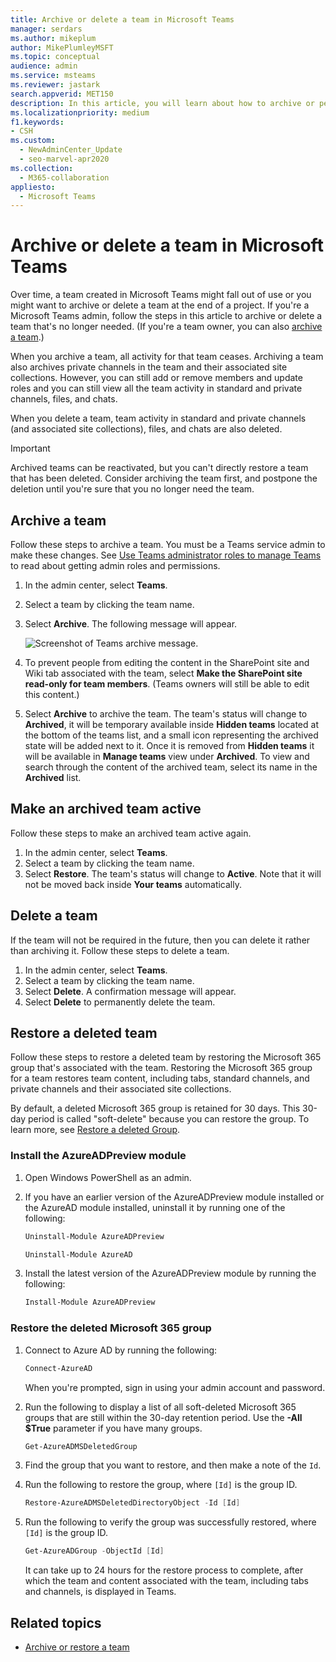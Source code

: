 ```yaml
---
title: Archive or delete a team in Microsoft Teams
manager: serdars
ms.author: mikeplum
author: MikePlumleyMSFT
ms.topic: conceptual
audience: admin
ms.service: msteams
ms.reviewer: jastark
search.appverid: MET150
description: In this article, you will learn about how to archive or permanently delete a team in Microsoft Teams.
ms.localizationpriority: medium
f1.keywords:
- CSH
ms.custom:
  - NewAdminCenter_Update
  - seo-marvel-apr2020
ms.collection:
  - M365-collaboration
appliesto:
  - Microsoft Teams
---
```


# Archive or delete a team in Microsoft Teams

Over time, a team created in Microsoft Teams might fall out of use or you might want to archive or delete a team at the end of a project. If you're a Microsoft Teams admin, follow the steps in this article to archive or delete a team that's no longer needed. (If you're a team owner, you can also [archive a team](https://support.microsoft.com/office/dc161cfd-b328-440f-974b-5da5bd98b5a7).)

When you archive a team, all activity for that team ceases. Archiving a team also archives private channels in the team and their associated site collections.  However, you can still add or remove members and update roles and you can still view all the team activity in standard and private channels, files, and chats.

When you delete a team, team activity in standard and private channels (and associated site collections), files, and chats are also deleted.

> [!IMPORTANT]
> Archived teams can be reactivated, but you can't directly restore a team that has been deleted. Consider archiving the team first, and postpone the deletion until you're sure that you no longer need the team.

## Archive a team

Follow these steps to archive a team. You must be a Teams service admin to make these changes. See [Use Teams administrator roles to manage Teams](./using-admin-roles.md) to read about getting admin roles and permissions.

1. In the admin center, select **Teams**.
2. Select a team by clicking the team name.
3. Select **Archive**. The following message will appear.

    ![Screenshot of Teams archive message.](media/teams-archive-message.png)

4. To prevent people from editing the content in the SharePoint site and Wiki tab associated with the team, select **Make the SharePoint site read-only for team members**. (Teams owners will still be able to edit this content.)
5. Select **Archive** to archive the team. The team's status will change to **Archived**, it will be temporary available inside **Hidden teams** located at the bottom of the teams list, and a small icon representing the archived state will be added next to it. Once it is removed from **Hidden teams** it will be available in **Manage teams** view under **Archived**. To view and search through the content of the archived team, select its name in the **Archived** list.

## Make an archived team active

Follow these steps to make an archived team active again.

1. In the admin center, select **Teams**.
2. Select a team by clicking the team name.
3. Select **Restore**. The team's status will change to **Active**. Note that it will not be moved back inside **Your teams** automatically.

## Delete a team

If the team will not be required in the future, then you can delete it rather than archiving it. Follow these steps to delete a team.

1. In the admin center, select **Teams**.
2. Select a team by clicking the team name.
3. Select **Delete**. A confirmation message will appear.
4. Select **Delete** to permanently delete the team.

## Restore a deleted team

Follow these steps to restore a deleted team by restoring the Microsoft 365 group that's associated with the team. Restoring the Microsoft 365 group for a team restores team content, including tabs, standard channels, and private channels and their associated site collections.

By default, a deleted Microsoft 365 group is retained for 30 days. This 30-day period is called "soft-delete" because you can restore the group. To learn more, see [Restore a deleted Group](/microsoft-365/admin/create-groups/restore-deleted-group).

### Install the AzureADPreview module

1. Open Windows PowerShell as an admin.
2. If you have an earlier version of the AzureADPreview module installed or the AzureAD module installed, uninstall it by running one of the following:

    ```PowerShell
    Uninstall-Module AzureADPreview
    ```

    ```PowerShell
    Uninstall-Module AzureAD
    ```

3. Install the latest version of the AzureADPreview module by running the following:

    ```PowerShell
    Install-Module AzureADPreview
    ```

### Restore the deleted Microsoft 365 group

1. Connect to Azure AD by running the following:

    ```PowerShell
    Connect-AzureAD
    ```

    When you're prompted, sign in using your admin account and password.

1. Run the following to display a list of all soft-deleted Microsoft 365 groups that are still within the 30-day retention period. Use the **-All $True** parameter if you have many groups.

    ```PowerShell
    Get-AzureADMSDeletedGroup
    ```

1. Find the group that you want to restore, and then make a note of the `Id`.
1. Run the following to restore the group, where `[Id]` is the group ID.

    ```PowerShell
    Restore-AzureADMSDeletedDirectoryObject -Id [Id]
    ```

1. Run the following to verify the group was successfully restored, where `[Id]` is the group ID.

    ```PowerShell
    Get-AzureADGroup -ObjectId [Id]
    ```

    It can take up to 24 hours for the restore process to complete, after which the team and content associated with the team, including tabs and channels, is displayed in Teams.

## Related topics

- [Archive or restore a team](https://support.microsoft.com/office/archive-or-restore-a-team-dc161cfd-b328-440f-974b-5da5bd98b5a7)

